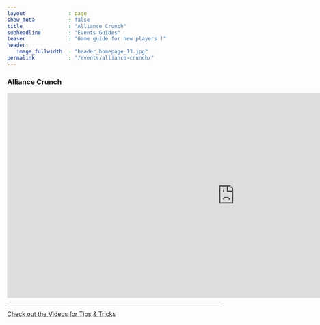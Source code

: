 ```yaml
---
layout              : page
show_meta           : false
title               : "Alliance Crunch"
subheadline         : "Events Guides"
teaser              : "Game guide for new players !"
header:
   image_fullwidth  : "header_homepage_13.jpg"
permalink           : "/events/alliance-crunch/"
---
```

### Alliance Crunch
<iframe width="1064" height="479" src="https://www.youtube.com/embed/uQhIbrgqY0Q" title="Misty Continent Alliance Crunch how to make points fast!!!!" frameborder="0" allow="accelerometer; autoplay; clipboard-write; encrypted-media; gyroscope; picture-in-picture; web-share" allowfullscreen></iframe>

---
<a class="radius button small" href="{{ site.url }}{{ site.baseurl }}/design/mediaelement_js/">Check out the Videos for Tips & Tricks</a>
